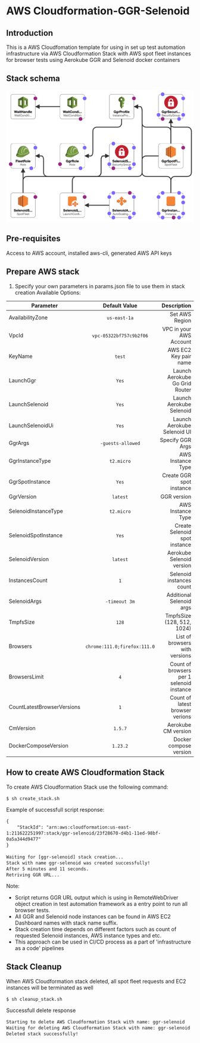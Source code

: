 # AWS Cloudformation-GGR-Selenoid

**Introduction**
---
This is a AWS Cloudfomation template for using in set up test automation infrastructure via AWS Cloudformation Stack with AWS spot fleet instances for browser tests using Aerokube GGR and Selenoid docker containers

**Stack schema**
---

![alt text](https://github.com/yurydiahiliev/cloudformation-ggr-selenoid/blob/main/img/stack_schema.png)

**Pre-requisites**
---
Access to AWS account, installed aws-cli, generated AWS API keys


**Prepare AWS stack**
---

1. Specify your own parameters in params.json file to use them in stack creation
Available Options:

| Parameter                 | Default Value                | Description                                |
| --------------------------|:----------------------------:| ------------------------------------------:|
| AvailabilityZone          | `us-east-1a`                 | Set AWS Region                             |
| VpcId                     | `vpc-05322bf757c9b2f06`      | VPC in your AWS Account                    |
| KeyName                   | `test`                       | AWS EC2 Key pair name                      |
| LaunchGgr                 | `Yes`                        | Launch Aerokube Go Grid Router             |
| LaunchSelenoid            | `Yes`                        | Launch Aerokube Selenoid                   |
| LaunchSelenoidUi          | `Yes`                        | Launch Aerokube Selenoid UI                |
| GgrArgs                   | `-guests-allowed`            | Specify GGR Args                           |
| GgrInstanceType           | `t2.micro`                   | AWS Instance Type                          |
| GgrSpotInstance           | `Yes`                        | Create GGR spot instance                   |
| GgrVersion                | `latest`                     | GGR version                                |
| SelenoidInstanceType      | `t2.micro`                   | AWS Instance Type                          |
| SelenoidSpotInstance      | `Yes`                        | Create Selenoid spot instance              |
| SelenoidVersion           | `latest`                     | Aerokube Selenoid version                  |
| InstancesCount            | `1`                          | Selenoid instances count                   |
| SelenoidArgs              | `-timeout 3m`                | Additional Selenoid args                   |
| TmpfsSize                 | `128`                        | TmpfsSize (128, 512, 1024)                 |
| Browsers                  | `chrome:111.0;firefox:111.0` | List of browsers with versions             |
| BrowsersLimit             | `4`                          | Count of browsers per 1 selenoid instance  |
| CountLatestBrowserVersions| `1`                          | Count of latest browser verions            |
| CmVersion                 | `1.5.7`                      | Aerokube CM version                        |
| DockerComposeVersion      | `1.23.2`                     | Docker compose version                     |

**How to create AWS Cloudformation Stack**
---

To create AWS Cloudformation Stack use the following command:
```console
$ sh create_stack.sh 
```

Example of successfull script response:
```
{
    "StackId": "arn:aws:cloudformation:us-east-1:211622251997:stack/ggr-selenoid/23f28670-d4b1-11ed-98bf-0a5a344d9477"
}

Waiting for [ggr-selenoid] stack creation...
Stack with name ggr-selenoid was created successfully!
After 5 minutes and 11 seconds.
Retriving GGR URL...
```
Note: 
- Script returns GGR URL output which is using in RemoteWebDriver object creation in test automation framework as a entry point to run all browser tests.
- All GGR and Selenoid node instances can be found in AWS EC2 Dashboard names with stack name suffix.
- Stack creation time depends on different factors such as count of requested Selenoid instances, AWS instance types and etc.
- This approach can be used in CI/CD process as a part of 'infrastructure as a code' pipelines

**Stack Cleanup**
---

When AWS Cloudformation stack deleted, all spot fleet requests and EC2 instances will be terminated as well

```console
$ sh cleanup_stack.sh 
```
Successfull delete response

```console
Starting to delete AWS Cloudformation Stack with name: ggr-selenoid
Waiting for deleting AWS Cloudformation Stack with name: ggr-selenoid
Deleted stack successfully!
```
 